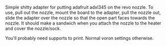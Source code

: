 Simple shitty adapter for putting adafruit adxl345 on the revo nozzle. To use, pull out the nozzle, mount the board to the adapter, pull the nozzle out, slide the adapter over the nozzle so that the open part faces towards the nozzle. It should make a sandwich when you attach the nozzle to the heater and cover the nozzle/sock.

You'll probably need supports to print. Normal voron settings otherwise.
